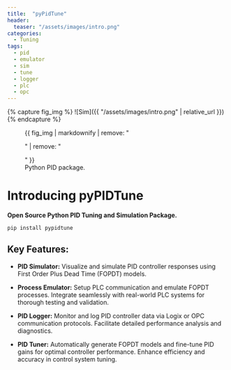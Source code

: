 ```yaml
---
title:  "pyPidTune"
header:
  teaser: "/assets/images/intro.png"
categories: 
  - Tuning
tags:
  - pid
  - emulator
  - sim
  - tune
  - logger
  - plc
  - opc
---
```


{% capture fig_img %}
![Sim]({{ "/assets/images/intro.png" | relative_url }})
{% endcapture %}

<figure>
  {{ fig_img | markdownify | remove: "<p>" | remove: "</p>" }}
  <figcaption>Python PID package.</figcaption>
</figure> 

# Introducing pyPIDTune

**Open Source Python PID Tuning and Simulation Package.**

```
pip install pypidtune
```

## Key Features:
- **PID Simulator:** Visualize and simulate PID controller responses using First Order Plus Dead Time (FOPDT) models.  

- **Process Emulator:** Setup PLC communication and emulate FOPDT processes. Integrate seamlessly with real-world PLC systems for thorough testing and validation.

- **PID Logger:** Monitor and log PID controller data via Logix or OPC communication protocols. Facilitate detailed performance analysis and diagnostics.

- **PID Tuner:** Automatically generate FOPDT models and fine-tune PID gains for optimal controller performance. Enhance efficiency and accuracy in control system tuning.
